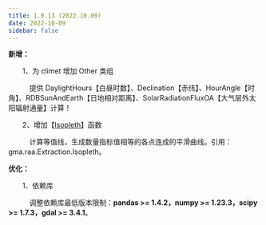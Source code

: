 ```yaml
---
title: 1.0.13 (2022.10.09)
date: 2022-10-09
sidebar: false
---
```


<font color="#616AE5"><i class="fas fa-award"></i></font> **新增：**

&emsp;　1、为 climet 增加 Other 类组

&emsp;　　提供 DaylightHours【白昼时数】、Declination【赤纬】、HourAngle【时角】、RDBSunAndEarth【日地相对距离】、SolarRadiationFluxOA【大气层外太阳辐射通量】计算！

&emsp;　2、增加【[Isopleth](/UserGuide/raa/Extraction/Isopleth.html)】函数

&emsp;　　计算等值线，生成数量指标值相等的各点连成的平滑曲线。引用：gma.raa.Extraction.Isopleth。

<font color="#3CB371"><i class="fab fa-superpowers"></i></font> **优化：**

&emsp;　1、依赖库

&emsp;　　调整依赖库最低版本限制：**pandas >= 1.4.2，numpy >= 1.23.3，scipy >= 1.7.3，gdal >= 3.4.1**。